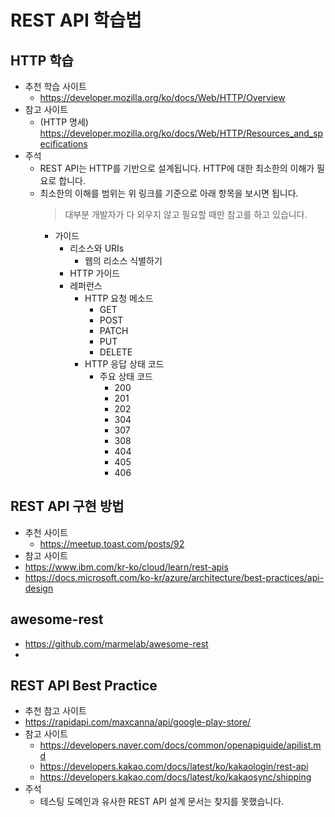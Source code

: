 # REST API 학습법

## HTTP 학습
- 추천 학습 사이트
  - https://developer.mozilla.org/ko/docs/Web/HTTP/Overview
- 참고 사이트
  - (HTTP 명세) https://developer.mozilla.org/ko/docs/Web/HTTP/Resources_and_specifications
- 주석
  - REST API는 HTTP를 기반으로 설계됩니다. HTTP에 대한 최소한의 이해가 필요로 합니다.
  - 최소한의 이해를 범위는 위 링크를 기준으로 아래 항목을 보시면 됩니다.
    > 대부분 개발자가 다 외우지 않고 필요할 때만 참고를 하고 있습니다. 
	- 가이드
      - 리소스와 URIs
          - 웹의 리소스 식별하기
      - HTTP 가이드
      - 레퍼런스
          - HTTP 요청 메소드
              - GET
              - POST
              - PATCH
              - PUT
              - DELETE
          - HTTP 응답 상태 코드
              - 주요 상태 코드
                  - 200
                  - 201
                  - 202
                  - 304
                  - 307
                  - 308
                  - 404
                  - 405
                  - 406
   
## REST API 구현 방법
 - 추천 사이트
   - https://meetup.toast.com/posts/92
 - 참고 사이트
  - https://www.ibm.com/kr-ko/cloud/learn/rest-apis
  - https://docs.microsoft.com/ko-kr/azure/architecture/best-practices/api-design

## awesome-rest
 - https://github.com/marmelab/awesome-rest
 -  
## REST API Best Practice
 - 추천 참고 사이트
  - https://rapidapi.com/maxcanna/api/google-play-store/
- 참고 사이트
  - https://developers.naver.com/docs/common/openapiguide/apilist.md
  - https://developers.kakao.com/docs/latest/ko/kakaologin/rest-api
  - https://developers.kakao.com/docs/latest/ko/kakaosync/shipping
- 주석
  - 테스팅 도메인과 유사한 REST API 설계 문서는 찾지를 못했습니다.


